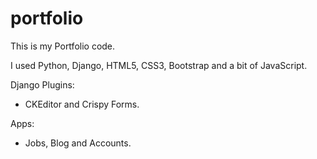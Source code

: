 # portfolio
This is my Portfolio code.

I used Python, Django, HTML5, CSS3, Bootstrap and a bit of JavaScript.

Django Plugins:
- CKEditor and Crispy Forms.

Apps:
- Jobs, Blog and Accounts.
